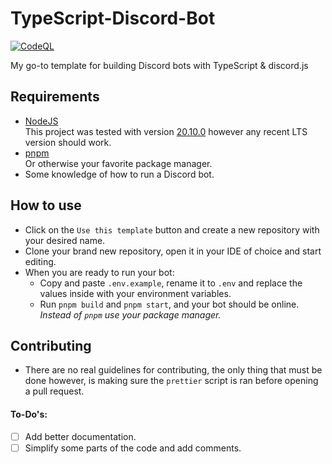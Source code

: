 # TypeScript-Discord-Bot
[![CodeQL](https://github.com/Sans3108/TypeScript-Discord-Bot/actions/workflows/github-code-scanning/codeql/badge.svg)](https://github.com/Sans3108/TypeScript-Discord-Bot/actions/workflows/github-code-scanning/codeql)

My go-to template for building Discord bots with TypeScript & discord.js

## Requirements

- [NodeJS](https://nodejs.org)
  <br> This project was tested with version [20.10.0](https://nodejs.org/dist/v20.10.0/) however any recent LTS version should work.
- [pnpm](https://pnpm.io/)
  <br> Or otherwise your favorite package manager.
- Some knowledge of how to run a Discord bot.

## How to use

- Click on the `Use this template` button and create a new repository with your desired name.
- Clone your brand new repository, open it in your IDE of choice and start editing.
- When you are ready to run your bot:
  - Copy and paste `.env.example`, rename it to `.env` and replace the values inside with your environment variables.
  - Run `pnpm build` and `pnpm start`, and your bot should be online.
    <br> _Instead of `pnpm` use your package manager._

## Contributing

- There are no real guidelines for contributing, the only thing that must be done however, is making sure the `prettier` script is ran before opening a pull request.

#### To-Do's:

- [ ] Add better documentation.
- [ ] Simplify some parts of the code and add comments.
